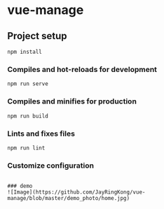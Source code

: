 # vue-manage

## Project setup
```
npm install
```

### Compiles and hot-reloads for development
```
npm run serve
```

### Compiles and minifies for production
```
npm run build
```

### Lints and fixes files
```
npm run lint
```

### Customize configuration
```

### demo
![Image](https://github.com/JayRingKong/vue-manage/blob/master/demo_photo/home.jpg)
